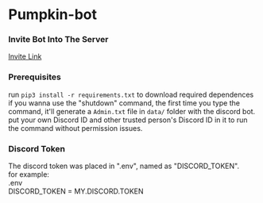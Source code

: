 # Pumpkin-bot

### Invite Bot Into The Server
[Invite Link](https://discord.com/api/oauth2/authorize?client_id=915579282439434280&permissions=8&scope=bot)

### Prerequisites
run `pip3 install -r requirements.txt` to download required dependences<br>
if you wanna use the "shutdown" command, the first time you type the command, it'll generate a `Admin.txt` file in `data/` folder with the discord bot.<br>
put your own Discord ID and other trusted person's Discord ID in it to run the command without permission issues.

### Discord Token
The discord token was placed in ".env", named as "DISCORD_TOKEN".<br>
for example:<br>
.env<br>
DISCORD_TOKEN = MY.DISCORD.TOKEN